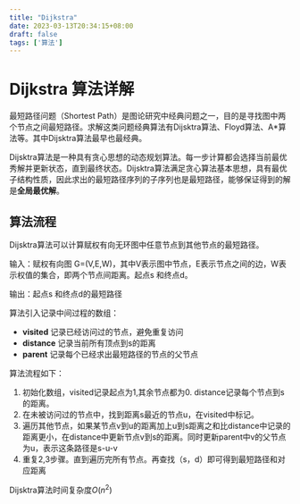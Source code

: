 ```yaml
---
title: "Dijkstra"
date: 2023-03-13T20:34:15+08:00
draft: false
tags: ['算法']
---
```


# Dijkstra 算法详解

最短路径问题（Shortest Path）是图论研究中经典问题之一，目的是寻找图中两个节点之间最短路径。求解这类问题经典算法有Dijsktra算法、Floyd算法、A*算法等。其中Dijsktra算法最早也最经典。

Dijsktra算法是一种具有贪心思想的动态规划算法。每一步计算都会选择当前最优秀解并更新状态，直到最终状态。Dijsktra算法满足贪心算法基本思想，具有最优子结构性质，因此求出的最短路径序列的子序列也是最短路径，能够保证得到的解是**全局最优解**。

## 算法流程

Dijsktra算法可以计算赋权有向无环图中任意节点到其他节点的最短路径。

输入：赋权有向图 G=(V,E,W)，其中V表示图中节点，E表示节点之间的边，W表示权值的集合，即两个节点间距离。起点s 和终点d。

输出：起点s 和终点d的最短路径

算法引入记录中间过程的数组：

- **visited** 记录已经访问过的节点，避免重复访问
- **distance** 记录当前所有顶点到s的距离
- **parent** 记录每个已经求出最短路径的节点的父节点

算法流程如下：

1. 初始化数组，visited记录起点为1,其余节点都为0. distance记录每个节点到s的距离。
2. 在未被访问过的节点中，找到距离s最近的节点u，在visited中标记。
3. 遍历其他节点，如果某节点v到u的距离加上u到s距离之和比distance中记录的距离更小，在distance中更新节点v到s的距离。同时更新parent中v的父节点为u，表示这条路径是s-u-v
4. 重复2,3步骤。直到遍历完所有节点。再查找（s，d）即可得到最短路径和对应距离

Dijsktra算法时间复杂度$O(n^2)$

